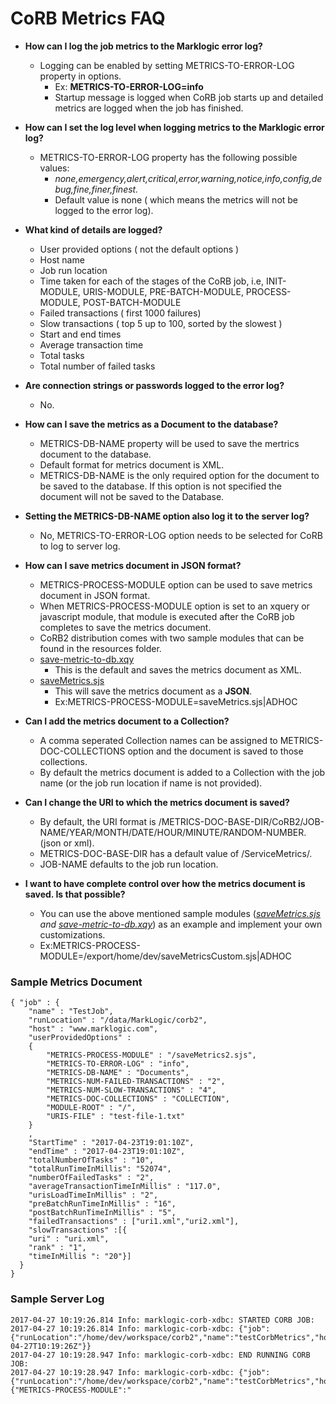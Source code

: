 # CoRB Metrics FAQ

* **How can I log the job metrics to the Marklogic error log?**
    * Logging can be enabled by setting METRICS-TO-ERROR-LOG property in options.
        + Ex: **METRICS-TO-ERROR-LOG=info**
        + Startup message is logged when CoRB job starts up and detailed metrics are logged when the job has finished.
* **How can I set the log level when logging metrics to the Marklogic error log?**
    * METRICS-TO-ERROR-LOG property has the following possible values:
      +  *none,emergency,alert,critical,error,warning,notice,info,config,debug,fine,finer,finest.*
      + Default value is none ( which means the metrics will not be logged to the error log).
* **What kind of details are logged?**
    * User provided options ( not the default options )
    * Host name
    * Job run location 
    * Time taken for each of the stages of the CoRB job, i.e, INIT-MODULE, URIS-MODULE, PRE-BATCH-MODULE, PROCESS-MODULE, POST-BATCH-MODULE
    * Failed transactions ( first 1000 failures)
    * Slow transactions ( top 5 up to 100, sorted by the slowest )
    * Start and end times
    * Average transaction time
    * Total tasks 
    * Total number of failed tasks
 * **Are connection strings or passwords logged to the error log?**
    * No. 
* **How can I save the metrics as a Document to the database?**
    * METRICS-DB-NAME property will be used to save the mertrics document to the database.
    * Default format for metrics document is XML.
    * METRICS-DB-NAME is the only required option for the document to be saved to the database. If this option is not specified the document will not be saved to the Database.
* **Setting the METRICS-DB-NAME option also log it to the server log?**
    * No, METRICS-TO-ERROR-LOG option needs to be selected for CoRB to log to server log.
* **How can I save metrics document in JSON format?**
   * METRICS-PROCESS-MODULE option can be used to save metrics document in JSON format.
   * When METRICS-PROCESS-MODULE option is set to an xquery or javascript module, that module is executed after the CoRB job completes to save the metrics document.
   * CoRB2 distribution comes with two sample modules that can be found in the resources folder.
    + [save-metric-to-db.xqy](corb2/src/main/resources/save-metric-to-db.xqy)
        + This is the default and saves the metrics document as XML.
    + [saveMetrics.sjs](corb2/src/main/resources/saveMetrics.sjs)
        + This will save the metrics document as a **JSON**.
        + Ex:METRICS-PROCESS-MODULE=saveMetrics.sjs|ADHOC
* **Can I add the metrics document to a Collection?**
    + A comma seperated Collection names can be assigned to METRICS-DOC-COLLECTIONS option and the document is saved to those collections.
    + By default the metrics document is added to a Collection with the job name (or the job run location if name is not provided).
    
* **Can I change the URI to which the metrics document is saved?**
    * By default, the URI format is /METRICS-DOC-BASE-DIR/CoRB2/JOB-NAME/YEAR/MONTH/DATE/HOUR/MINUTE/RANDOM-NUMBER.(json or xml).
    * METRICS-DOC-BASE-DIR has a default value of /ServiceMetrics/.
    * JOB-NAME defaults to the job run location.
     
* **I want to have complete control over how the metrics document is saved. Is that possible?**
    * You can use the above mentioned sample modules (*[saveMetrics.sjs](corb2/src/main/resources/saveMetrics.sjs) and [save-metric-to-db.xqy](corb2/src/main/resources/save-metric-to-db.xqy)*) as an example and implement your own customizations.
    + Ex:METRICS-PROCESS-MODULE=/export/home/dev/saveMetricsCustom.sjs|ADHOC

### Sample Metrics Document
```
{ "job" : {
    "name" : "TestJob",
    "runLocation" : "/data/MarkLogic/corb2",
    "host" : "www.marklogic.com",
    "userProvidedOptions" :
    {
        "METRICS-PROCESS-MODULE" : "/saveMetrics2.sjs",
        "METRICS-TO-ERROR-LOG" : "info",
        "METRICS-DB-NAME" : "Documents",
        "METRICS-NUM-FAILED-TRANSACTIONS" : "2",
        "METRICS-NUM-SLOW-TRANSACTIONS" : "4",
        "METRICS-DOC-COLLECTIONS" : "COLLECTION",
        "MODULE-ROOT" : "/",
        "URIS-FILE" : "test-file-1.txt"
    }
    ,
    "StartTime" : "2017-04-23T19:01:10Z",
    "endTime" : "2017-04-23T19:01:10Z",
    "totalNumberOfTasks" : "10",
    "totalRunTimeInMillis": "52074",
    "numberOfFailedTasks" : "2",
    "averageTransactionTimeInMillis" : "117.0",
    "urisLoadTimeInMillis" : "2",
    "preBatchRunTimeInMillis" : "16",
    "postBatchRunTimeInMillis" : "5",
    "failedTransactions" : ["uri1.xml","uri2.xml"],
    "slowTransactions" :[{
    "uri" : "uri.xml",
    "rank" : "1",
    "timeInMillis ": "20"}]
  }
}
```

### Sample Server Log

```
2017-04-27 10:19:26.814 Info: marklogic-corb-xdbc: STARTED CORB JOB:
2017-04-27 10:19:26.814 Info: marklogic-corb-xdbc: {"job":{"runLocation":"/home/dev/workspace/corb2","name":"testCorbMetrics","host":"localhost","StartTime":"2017-04-27T10:19:26Z"}}
2017-04-27 10:19:28.947 Info: marklogic-corb-xdbc: END RUNNING CORB JOB:
2017-04-27 10:19:28.947 Info: marklogic-corb-xdbc: {"job":{"runLocation":"/home/dev/workspace/corb2","name":"testCorbMetrics","host":"localhost","userProvidedOptions":{"METRICS-PROCESS-MODULE":"
```
